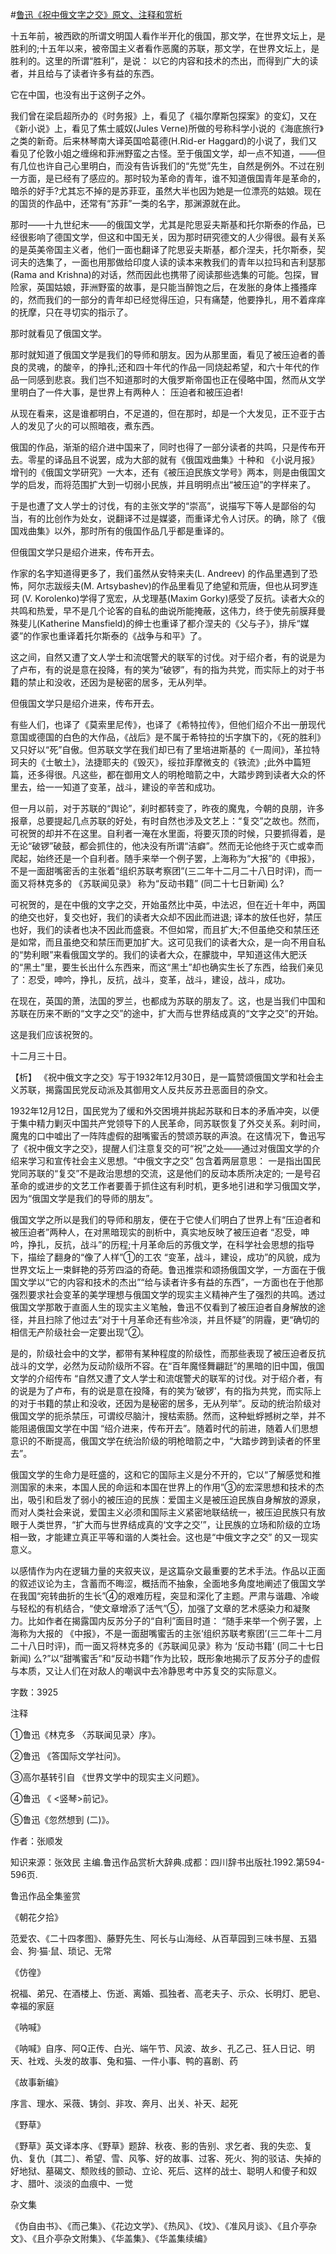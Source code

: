 #[鲁迅《祝中俄文字之交》原文、注释和赏析](https://www.vrrw.net/wx/9645.html)

十五年前，被西欧的所谓文明国人看作半开化的俄国，那文学，在世界文坛上，是胜利的;十五年以来，被帝国主义者看作恶魔的苏联，那文学，在世界文坛上，是胜利的。这里的所谓“胜利”，是说： 以它的内容和技术的杰出，而得到广大的读者，并且给与了读者许多有益的东西。

它在中国，也没有出于这例子之外。

我们曾在梁启超所办的《时务报》上，看见了《福尔摩斯包探案》的变幻，又在《新小说》上，看见了焦士威奴(Jules Verne)所做的号称科学小说的《海底旅行》之类的新奇。后来林琴南大译英国哈葛德(H.Rid-er Haggard)的小说了，我们又看见了伦敦小姐之缠绵和菲洲野蛮之古怪。至于俄国文学，却一点不知道，——但有几位也许自己心里明白，而没有告诉我们的“先觉”先生，自然是例外。不过在别一方面，是已经有了感应的。那时较为革命的青年，谁不知道俄国青年是革命的，暗杀的好手?尤其忘不掉的是苏菲亚，虽然大半也因为她是一位漂亮的姑娘。现在的国货的作品中，还常有“苏菲”一类的名字，那渊源就在此。

那时——十九世纪末——的俄国文学，尤其是陀思妥夫斯基和托尔斯泰的作品，已经很影响了德国文学，但这和中国无关，因为那时研究德文的人少得很。最有关系的是英美帝国主义者，他们一面也翻译了陀思妥夫斯基，都介涅夫，托尔斯泰，契诃夫的选集了，一面也用那做给印度人读的读本来教我们的青年以拉玛和吉利瑟那(Rama and Krishna)的对话，然而因此也携带了阅读那些选集的可能。包探，冒险家，英国姑娘，菲洲野蛮的故事，是只能当醉饱之后，在发胀的身体上搔搔痒的，然而我们的一部分的青年却已经觉得压迫，只有痛楚，他要挣扎，用不着痒痒的抚摩，只在寻切实的指示了。

那时就看见了俄国文学。

那时就知道了俄国文学是我们的导师和朋友。因为从那里面，看见了被压迫者的善良的灵魂，的酸辛，的挣扎;还和四十年代的作品一同烧起希望，和六十年代的作品一同感到悲哀。我们岂不知道那时的大俄罗斯帝国也正在侵略中国，然而从文学里明白了一件大事，是世界上有两种人： 压迫者和被压迫者!

从现在看来，这是谁都明白，不足道的，但在那时，却是一个大发见，正不亚于古人的发见了火的可以照暗夜，煮东西。

俄国的作品，渐渐的绍介进中国来了，同时也得了一部分读者的共鸣，只是传布开去。零星的译品且不说罢，成为大部的就有《俄国戏曲集》十种和 《小说月报》增刊的《俄国文学研究》一大本，还有《被压迫民族文学号》两本，则是由俄国文学的启发，而将范围扩大到一切弱小民族，并且明明点出“被压迫”的字样来了。

于是也遭了文人学士的讨伐，有的主张文学的“崇高”，说描写下等人是鄙俗的勾当，有的比创作为处女，说翻译不过是媒婆，而重译尤令人讨厌。的确，除了《俄国戏曲集》以外，那时所有的俄国作品几乎都是重译的。

但俄国文学只是绍介进来，传布开去。

作家的名字知道得更多了，我们虽然从安特来夫(L. Andreev) 的作品里遇到了恐怖，阿尔志跋绥夫(M. Artsybashev)的作品里看见了绝望和荒唐，但也从珂罗连珂 (V. Korolenko)学得了宽宏，从戈理基(Maxim Gorky)感受了反抗。读者大众的共鸣和热爱，早不是几个论客的自私的曲说所能掩蔽，这伟力，终于使先前膜拜曼殊斐儿(Katherine Mansfield)的绅士也重译了都介涅夫的《父与子》，排斥“媒婆”的作家也重译着托尔斯泰的《战争与和平》了。

这之间，自然又遭了文人学士和流氓警犬的联军的讨伐。对于绍介者，有的说是为了卢布，有的说是意在投降，有的笑为“破锣”，有的指为共党，而实际上的对于书籍的禁止和没收，还因为是秘密的居多，无从列举。

但俄国文学只是绍介进来，传布开去。

有些人们，也译了《莫索里尼传》，也译了《希特拉传》，但他们绍介不出一册现代意国或德国的白色的大作品，《战后》是不属于希特拉的卐字旗下的，《死的胜利》又只好以“死”自傲。但苏联文学在我们却已有了里培进斯基的《一周间》，革拉特珂夫的《士敏土》，法捷耶夫的《毁灭》，绥拉菲摩微支的《铁流》;此外中篇短篇，还多得很。凡这些，都在御用文人的明枪暗箭之中，大踏步跨到读者大众的怀里去，给一一知道了变革，战斗，建设的辛苦和成功。

但一月以前，对于苏联的“舆论”，刹时都转变了，昨夜的魔鬼，今朝的良朋，许多报章，总要提起几点苏联的好处，有时自然也涉及文艺上：“复交”之故也。然而，可祝贺的却并不在这里。自利者一淹在水里面，将要灭顶的时候，只要抓得着，是无论“破锣”破鼓，都会抓住的，他决没有所谓“洁癖”。然而无论他终于灭亡或幸而爬起，始终还是一个自利者。随手来举一个例子罢，上海称为“大报”的《申报》，不是一面甜嘴密舌的主张着“组织苏联考察团”(三二年十二月二十八日时评)，而一面又将林克多的 《苏联闻见录》 称为“反动书籍” (同二十七日新闻) 么?

可祝贺的，是在中俄的文字之交，开始虽然比中英，中法迟，但在近十年中，两国的绝交也好，复交也好，我们的读者大众却不因此而进退; 译本的放任也好，禁压也好，我们的读者也决不因此而盛衰。不但如常，而且扩大;不但虽绝交和禁压还是如常，而且虽绝交和禁压而更加扩大。这可见我们的读者大众，是一向不用自私的“势利眼”来看俄国文学的。我们的读者大众，在朦胧中，早知道这伟大肥沃的“黑土”里，要生长出什么东西来，而这“黑土”却也确实生长了东西，给我们亲见了：忍受，呻吟，挣扎，反抗，战斗，变革，战斗，建设，战斗，成功。

在现在，英国的萧，法国的罗兰，也都成为苏联的朋友了。这，也是当我们中国和苏联在历来不断的“文字之交”的途中，扩大而与世界结成真的“文字之交”的开始。

这是我们应该祝贺的。

十二月三十日。



【析】 《祝中俄文字之交》写于1932年12月30日，是一篇赞颂俄国文学和社会主义苏联，揭露国民党反动派及其御用文人反共反苏丑恶面目的杂文。

1932年12月12日，国民党为了缓和外交困境并挑起苏联和日本的矛盾冲突，以便于集中精力剿灭中国共产党领导下的人民革命，同苏联恢复了外交关系。刹时间，魔鬼的口中嘘出了一阵阵虚假的甜嘴蜜舌的赞颂苏联的声浪。在这情况下，鲁迅写了《祝中俄文字之交》，提醒人们注意复交的可“祝”之处——通过对俄国文学的介绍来学习和宣传社会主义思想。“中俄文字之交” 包含着两层意思： 一是指出国民党同苏联的“复交”不是政治思想的交流，这是他们的反动本质所决定的; 一是号召革命的或进步的文艺工作者要善于抓住这有利时机，更多地引进和学习俄国文学，因为“俄国文学是我们的导师的朋友”。

俄国文学之所以是我们的导师和朋友，便在于它使人们明白了世界上有“压迫者和被压迫者”两种人，在对黑暗现实的剖析中，真实地反映了被压迫者 “忍受，呻吟，挣扎，反抗，战斗”的历程;十月革命后的苏俄文学，在科学社会思想的指导下，描绘了翻身的“像了人样”①的工农 “变革，战斗，建设，成功”的风貌，成为世界文坛上一束鲜艳的芬芳四溢的奇葩。鲁迅推崇和颂扬俄国文学，一方面在于俄国文学以“它的内容和技术的杰出”“给与读者许多有益的东西”，一方面也在于他那强烈要求社会变革的美学理想与俄国文学的现实主义精神产生了强烈的共鸣。透过俄国文学那敢于直面人生的现实主义笔触，鲁迅不仅看到了被压迫者自身解放的途径，并且扫除了他过去“对于十月革命还有些冷淡，并且怀疑”的阴霾，更“确切的相信无产阶级社会一定要出现”②。

是的，阶级社会中的文学，都带有某种程度的阶级性，而那些表现了被压迫者反抗战斗的文学，必然为反动阶级所不容。在“百年魔怪舞翩跹”的黑暗的旧中国，俄国文学的介绍传布 “自然又遭了文人学士和流氓警犬的联军的讨伐。对于绍介者，有的说是为了卢布，有的说是意在投降，有的笑为‘破锣’，有的指为共党，而实际上的对于书籍的禁止和没收，还因为是秘密的居多，无从列举”。反动的统治阶级对俄国文学的扼杀禁压，可谓绞尽脑汁，搜枯索肠。然而，这种蚍蜉撼树之举，并不能阻遏俄国文学在中国 “绍介进来，传布开去”。随着时代的前进，随着人们思想意识的不断提高，俄国文学在统治阶级的明枪暗箭之中，“大踏步跨到读者的怀里去”。

俄国文学的生命力是旺盛的，这和它的国际主义是分不开的，它以“了解感觉和推测国家的未来，本国人民的命运和本国在世界上的作用”③的宏深思想和技术的杰出，吸引和启发了弱小的被压迫的民族：爱国主义是被压迫民族自身解放的源泉，而对人类社会来说，爱国主义必须和国际主义紧密地联结统一，被压迫民族只有放眼于人类世界，“扩大而与世界结成真的‘文字之交’”，让民族的立场和阶级的立场相一致，才能建立真正平等和谐的人类社会。这也是“中俄文字之交” 的又一现实意义。

以感情作为内在逻辑力量的夹叙夹议，是这篇杂文最重要的艺术手法。作品以正面的叙述议论为主，含蓄而不晦涩，概括而不抽象，全面地多角度地阐述了俄国文学在我国“宛转曲折的生长”④的艰难历程，突显和深化了主题。严肃与谐趣、冷峻与轻松的有机结合，“使文章增添了活气”⑤，加强了文章的艺术感染力和凝聚力。比如作者在揭露国内反苏分子的“自利”面目时道： “随手来举一个例子罢，上海称为大报的 《中报》，不是一面甜嘴蜜舌的主张‘组织苏联考察团’(三二年十二月二十八日时评)，而一面又将林克多的《苏联闻见录》称为 ‘反动书籍’ (同二十七日新闻) 么?”以“甜嘴蜜舌”和“反动书籍”作为比较，既形象地揭示了反苏分子的虚假与本质，又让人们在对敌人的嘲讽中去冷静思考中苏复交的实际意义。

字数：3925

注释

①鲁迅《林克多 〈苏联闻见录〉序》。

②鲁迅 《答国际文学社问》。

③高尔基转引自 《世界文学中的现实主义问题》。

④鲁迅 《 <竖琴>前记》。

⑤鲁迅《忽然想到 (二)》。

作者：张顺发

知识来源：张效民 主编.鲁迅作品赏析大辞典.成都：四川辞书出版社.1992.第594-596页.

鲁迅作品全集鉴赏

《朝花夕拾》

范爱农、《二十四孝图》、藤野先生、阿长与山海经、从百草园到三味书屋、五猖会、狗·猫·鼠、琐记、无常

《仿徨》

祝福、弟兄、在酒楼上、伤逝、离婚、孤独者、高老夫子、示众、长明灯、肥皂、幸福的家庭

《呐喊》

《呐喊》自序、阿Q正传、白光、端午节、风波、故乡、孔乙己、狂人日记、明天、社戏、头发的故事、兔和猫、一件小事、鸭的喜剧、药

《故事新编》

序言、理水、采薇、铸剑、非攻、奔月、出关、补天、起死

《野草》

《野草》英文译本序、《野草》题辞、秋夜、影的告别、求乞者、我的失恋、复仇、复仇〔其二〕、希望、雪、风筝、好的故事、过客、死火、狗的驳诘、失掉的好地狱、墓碣文、颓败线的颤动、立论、死后、这样的战士、聪明人和傻子和奴才、腊叶、淡淡的血痕中、一觉

杂文集

《伪自由书》、《而己集》、《花边文学》、《热风》、《坟》、《准风月谈》、《且介亭杂文》、《且介亭杂文附集》、《华盖集》、《华盖集续编》

